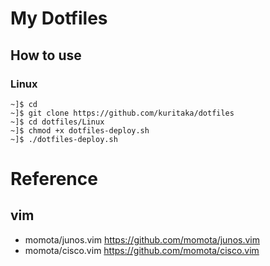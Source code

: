 # My Dotfiles



## How to use
### Linux
```
~]$ cd
~]$ git clone https://github.com/kuritaka/dotfiles
~]$ cd dotfiles/Linux
~]$ chmod +x dotfiles-deploy.sh
~]$ ./dotfiles-deploy.sh
```


# Reference
## vim
* momota/junos.vim  https://github.com/momota/junos.vim
* momota/cisco.vim  https://github.com/momota/cisco.vim

